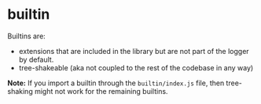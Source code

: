 # builtin

Builtins are:

* extensions that are included in the library but are not part of the logger by default.
* tree-shakeable (aka not coupled to the rest of the codebase in any way)

__Note:__ If you import a builtin through the `builtin/index.js` file, then tree-shaking might not work for the remaining builtins.
